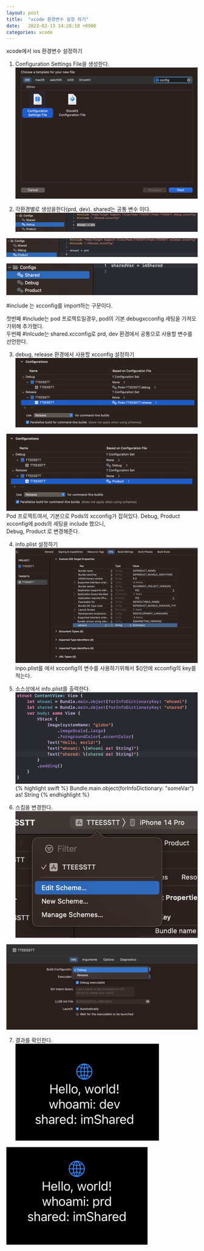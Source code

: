 ```yaml
---
layout: post
title:  "xcode 환경변수 설정 하기"
date:   2023-02-13 14:28:18 +0900
categories: xcode
---
```

xcode에서 ios 환경변수 설정하기

1)  Configuration Settings File을 생성한다.
![xcconfig생성](/assets/images/xcode%ED%99%98%EA%B2%BD%EB%B3%80%EC%88%98/newfile_xcconfig.png)

2) 각환경별로 생성을한다(prd, dev). shared는  공통 변수 이다.
![dev](/assets/images/xcode%ED%99%98%EA%B2%BD%EB%B3%80%EC%88%98/xcconfig_debugfile.png)

![prd](/assets/images/xcode%ED%99%98%EA%B2%BD%EB%B3%80%EC%88%98/xcconfig_productfile.png)  

![shared](/assets/images/xcode%ED%99%98%EA%B2%BD%EB%B3%80%EC%88%98/xcconfig_sharedfile.png)

#include 는 xcconfig를 import하는 구문이다.

첫번째 #include는 pod 프로젝트일경우, pod의 기본 debugxcconfig 세팅을 가져오기위해 추가했다.  
두번째 #inlcude는 shared.xcconfig로 prd, dev 환경에서 공통으로 사용할 변수를 선언한다.


3) debug, release 환경에서 사용할 xcconfig 설정하기 
![before](/assets/images/xcode%ED%99%98%EA%B2%BD%EB%B3%80%EC%88%98/xcode_config_before_set.png)

![after](/assets/images/xcode%ED%99%98%EA%B2%BD%EB%B3%80%EC%88%98/xcode_config_after_set.png)
Pod 프로젝트여서, 기본으로 Pods의 xcconfig가 잡혀있다.
Debug, Product xcconfig에 pods의 세팅을 include 했으니,  
Debug, Product 로 변경해준다.

4) info.plist 설정하기
![setInfoPlist](/assets/images/xcode%ED%99%98%EA%B2%BD%EB%B3%80%EC%88%98/xcode_set_info.plist.png)
inpo.plist를 에서 xcconfig의 변수를 사용하기위해서 $()안에 xcconfig의 key를 적는다.

5) 소스상에서 info.plist를 출력한다.
![source](/assets/images/xcode%ED%99%98%EA%B2%BD%EB%B3%80%EC%88%98/source.png)
{% highlight swift %}
Bundle.main.object(forInfoDictionary: "someVar") as! String
{% endhighlight %}

  
6) 스킴을 변경한다.
![editScheme](/assets/images/xcode%ED%99%98%EA%B2%BD%EB%B3%80%EC%88%98/xcode_edit_schme.png)

![selectScheme](/assets/images/xcode%ED%99%98%EA%B2%BD%EB%B3%80%EC%88%98/xcode_select_schme.png)


7) 결과를 확인한다.  
![dev_result](/assets/images/xcode%ED%99%98%EA%B2%BD%EB%B3%80%EC%88%98/dev_profile.png)

![prd_result](/assets/images/xcode%ED%99%98%EA%B2%BD%EB%B3%80%EC%88%98/prd_profile.png)